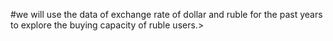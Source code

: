 #we will use the data of exchange rate of dollar and ruble for the past years to explore the buying capacity of ruble users.>